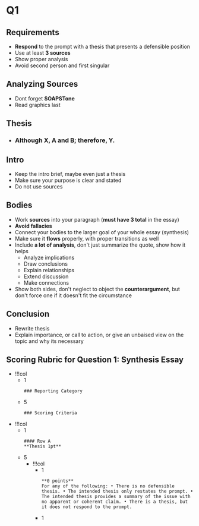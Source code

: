 # Q1
## Requirements
- **Respond** to the prompt with a thesis that presents a defensible position
- Use at least **3 sources**
- Show proper analysis
- Avoid second person and first singular

## Analyzing Sources
- Dont forget **SOAPSTone**
- Read graphics last

## Thesis
- ### Although **X**, **A** and **B**; therefore, **Y**.

## Intro
- Keep the intro brief, maybe even just a thesis
- Make sure your purpose is clear and stated
- Do not use sources

## Bodies
- Work **sources** into your paragraph (**must have 3 total** in the essay)
- **Avoid fallacies**
- Connect your bodies to the larger goal of your whole essay (synthesis)
- Make sure it **flows** properly, with proper transitions as well
- Include **a lot of analysis**, don't just summarize the quote, show how it helps
	- Analyze implications
	- Draw conclusions
	- Explain relationships
	- Extend discussion
	- Make connections 
- Show both sides, don't neglect to object the **counterargument**, but don't force one if it doesn't fit the circumstance

## Conclusion
- Rewrite thesis
- Explain importance, or call to action, or give an unbaised view on the topic and why its necessary

## Scoring Rubric for Question 1: Synthesis Essay
- !!!col
	- 1
		```col-md
		### Reporting Category
		```
	- 5
		```col-md
		### Scoring Criteria
		```
- !!!col
	- 1
		```col-md
		#### Row A
		**Thesis 1pt**
		```
	- 5
		- !!!col
			- 1
				```col-md
				**0 points**
				For any of the following: • There is no defensible thesis. • The intended thesis only restates the prompt. • The intended thesis provides a summary of the issue with no apparent or coherent claim. • There is a thesis, but it does not respond to the prompt.
				```
			- 1
